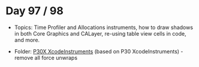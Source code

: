 # Day 97 / 98

- Topics: Time Profiler and Allocations instruments, how to draw shadows in both Core Graphics and CALayer, re-using table view cells in code, and more.

- Folder: [P30X XcodeInstruments](https://github.com/JulesMoorhouse/100DaysOfSwift/tree/master/P30X%20XcodeInstruments/Project30) (based on P30 XcodeInstruments) - remove all force unwraps
